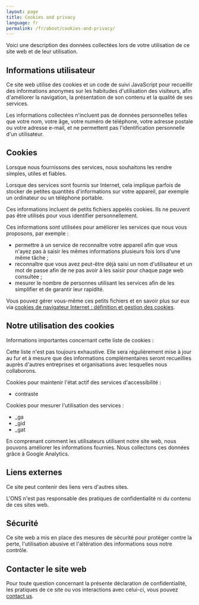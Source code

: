 ```yaml
---
layout: page
title: Cookies and privacy
language: fr
permalink: /fr/about/cookies-and-privacy/
---
```


Voici une description des données collectées lors de votre utilisation de ce site web et de leur utilisation.

## Informations utilisateur
Ce site web utilise des cookies et un code de suivi JavaScript pour recueillir des informations anonymes sur les habitudes d'utilisation des visiteurs, afin d'améliorer la navigation, la présentation de son contenu et la qualité de ses services.

Les informations collectées n'incluent pas de données personnelles telles que votre nom, votre âge, votre numéro de téléphone, votre adresse postale ou votre adresse e-mail, et ne permettent pas l'identification personnelle d'un utilisateur.

## Cookies
Lorsque nous fournissons des services, nous souhaitons les rendre simples, utiles et fiables.

Lorsque des services sont fournis sur Internet, cela implique parfois de stocker de petites quantités d'informations sur votre appareil, par exemple un ordinateur ou un téléphone portable.

Ces informations incluent de petits fichiers appelés cookies. Ils ne peuvent pas être utilisés pour vous identifier personnellement.

Ces informations sont utilisées pour améliorer les services que nous vous proposons, par exemple :

- permettre à un service de reconnaître votre appareil afin que vous n'ayez pas à saisir les mêmes informations plusieurs fois lors d'une même tâche ;
- reconnaître que vous avez peut-être déjà saisi un nom d'utilisateur et un mot de passe afin de ne pas avoir à les saisir pour chaque page web consultée ;
- mesurer le nombre de personnes utilisant les services afin de les simplifier et de garantir leur rapidité.

Vous pouvez gérer vous-même ces petits fichiers et en savoir plus sur eux via [cookies de navigateur Internet : définition et gestion des cookies](https://www.aboutcookies.org/).

## Notre utilisation des cookies
Informations importantes concernant cette liste de cookies :

Cette liste n'est pas toujours exhaustive. Elle sera régulièrement mise à jour au fur et à mesure que des informations complémentaires seront recueillies auprès d'autres entreprises et organisations avec lesquelles nous collaborons.

Cookies pour maintenir l'état actif des services d'accessibilité :

- contraste

Cookies pour mesurer l'utilisation des services :

- _ga
- _gid
- _gat

En comprenant comment les utilisateurs utilisent notre site web, nous pouvons améliorer les informations fournies. Nous collectons ces données grâce à Google Analytics.

## Liens externes
Ce site peut contenir des liens vers d'autres sites.

L'ONS n'est pas responsable des pratiques de confidentialité ni du contenu de ces sites web.

## Sécurité
Ce site web a mis en place des mesures de sécurité pour protéger contre la perte, l'utilisation abusive et l'altération des informations sous notre contrôle.

## Contacter le site web
Pour toute question concernant la présente déclaration de confidentialité, les pratiques de ce site ou vos interactions avec celui-ci, vous pouvez
 [contact us](mailto:{{demba.diack@ansd.sn}}).
